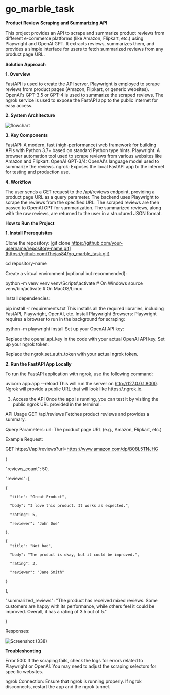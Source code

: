 # go_marble_task

**Product Review Scraping and Summarizing API**


This project provides an API to scrape and summarize product reviews from different e-commerce platforms (like Amazon, Flipkart, etc.) using Playwright and OpenAI GPT. It extracts reviews, summarizes them, and provides a simple interface for users to fetch summarized reviews from any product page URL.

**Solution Approach**


**1. Overview**


FastAPI is used to create the API server.
Playwright is employed to scrape reviews from product pages (Amazon, Flipkart, or generic websites).
OpenAI's GPT-3.5 or GPT-4 is used to summarize the scraped reviews.
The ngrok service is used to expose the FastAPI app to the public internet for easy access.


**2. System Architecture**

![flowchart](https://github.com/user-attachments/assets/408ae9e8-a8e0-4cdf-85a2-a8a1ad2163e7)

**3. Key Components**


FastAPI:
A modern, fast (high-performance) web framework for building APIs with Python 3.7+ based on standard Python type hints.
Playwright:
A browser automation tool used to scrape reviews from various websites like Amazon and Flipkart.
OpenAI GPT-3/4:
OpenAI's language model used to summarize the reviews.
ngrok:
Exposes the local FastAPI app to the internet for testing and production use.


**4. Workflow**


The user sends a GET request to the /api/reviews endpoint, providing a product page URL as a query parameter.
The backend uses Playwright to scrape the reviews from the specified URL.
The scraped reviews are then passed to OpenAI GPT for summarization.
The summarized reviews, along with the raw reviews, are returned to the user in a structured JSON format.




**How to Run the Project**

**1. Install Prerequisites**

Clone the repository:
[git clone https://github.com/your-username/repository-name.git](https://github.com/Thejas84/go_marble_task.git)

cd repository-name

Create a virtual environment (optional but recommended):

python -m venv venv
venv\Scripts\activate  # On Windows
source venv/bin/activate  # On MacOS/Linux

Install dependencies:

pip install -r requirements.txt
This installs all the required libraries, including FastAPI, Playwright, OpenAI, etc.
Install Playwright Browsers: Playwright requires a browser to run in the background for scraping:

python -m playwright install
Set up your OpenAI API key:

Replace the openai.api_key in the code with your actual OpenAI API key.
Set up your ngrok token:

Replace the ngrok.set_auth_token with your actual ngrok token.



**2. Run the FastAPI App Locally**


To run the FastAPI application with ngrok, use the following command:

uvicorn app:app --reload
This will run the server on http://127.0.0.1:8000. Ngrok will provide a public URL that will look like https://<random-string>.ngrok.io.

3. Access the API
Once the app is running, you can test it by visiting the public ngrok URL provided in the terminal.

API Usage
GET /api/reviews
Fetches product reviews and provides a summary.

Query Parameters:
url: The product page URL (e.g., Amazon, Flipkart, etc.)


Example Request:

GET https://<your-ngrok-url>/api/reviews?url=https://www.amazon.com/dp/B08L5TNJHG


{

  "reviews_count": 50,

  "reviews": [
  
    {
    
      "title": "Great Product",
      
      "body": "I love this product. It works as expected.",
      
      "rating": 5,
      
      "reviewer": "John Doe"

    },
    
    {
      "title": "Not bad",
      
      "body": "The product is okay, but it could be improved.",
      
      "rating": 3,
      
      "reviewer": "Jane Smith"
      
    }

  ],

  "summarized_reviews": "The product has received mixed reviews. Some customers are happy with its performance, while others feel it could be improved. Overall, it has a rating of 3.5 out of 5."

  
}




 Responses:

![Screenshot (338)](https://github.com/user-attachments/assets/0b8dd752-290d-445c-9f7e-b3b80c5505b7)



**Troubleshooting**


Error 500: If the scraping fails, check the logs for errors related to Playwright or OpenAI. You may need to adjust the scraping selectors for specific websites.


ngrok Connection: Ensure that ngrok is running properly. If ngrok disconnects, restart the app and the ngrok tunnel.


